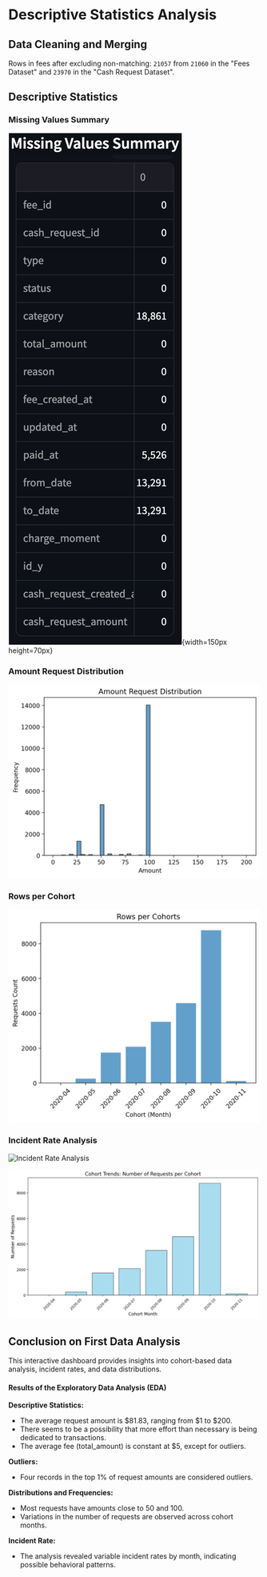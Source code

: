 # Descriptive Statistics Analysis

## Data Cleaning and Merging

Rows in fees after excluding non-matching: `21057` from `21060` in the "Fees Dataset" and `23970` in the "Cash Request Dataset".

## Descriptive Statistics

### Missing Values Summary

![Missing Values Summary](missing-values.png){width=150px height=70px}

### Amount Request Distribution

![Amount Request Distribution](amount-request-distribution.png)

### Rows per Cohort

![Rows per Cohort](frequency-by-cohort.png)

### Incident Rate Analysis

![Incident Rate Analysis](incident-reate-by-cohort.png)

![Cohort Trends](cohort-trends.png)

## Conclusion on First Data Analysis

This interactive dashboard provides insights into cohort-based data analysis, incident rates, and data distributions.

#### Results of the Exploratory Data Analysis (EDA)

**Descriptive Statistics:**

- The average request amount is $81.83, ranging from $1 to $200.
- There seems to be a possibility that more effort than necessary is being dedicated to transactions.
- The average fee (total_amount) is constant at $5, except for outliers.

**Outliers:**

- Four records in the top 1% of request amounts are considered outliers.

**Distributions and Frequencies:**

- Most requests have amounts close to 50 and 100.
- Variations in the number of requests are observed across cohort months.

**Incident Rate:**

- The analysis revealed variable incident rates by month, indicating possible behavioral patterns.
